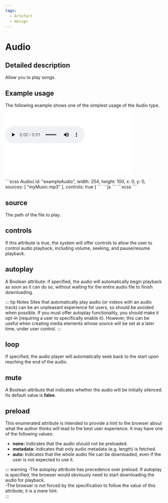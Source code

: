 ```yaml
---
tags:
  - Artefact
  - design
---
```


# Audio

## Detailed description
Allow you to play songs.

## Example usage
The following example shows one of the simplest usage of the Audio type.

![alt text](./Audio.gif)

<code-group>
<code-block title=".at" active>
```scss
Audio{  
  id: "exampleAudio",
  width: 254,
  height: 100,
  x: 0,
  y: 0,
  sources: [
    "myMusic.mp3"
  ],
  controls: true
}
```
</code-block>

<code-block title=".atObj">
```js
```
</code-block>

<code-block title=".atStyle">
```scss
```
</code-block>
</code-group>

## source <Badge text="string" type="tip" vertical="middle"/>
The path of the file to play.

## controls <Badge text="bool" type="tip" vertical="middle"/>
If this attribute is true, the system will offer controls to allow the user to control audio playback, including volume, seeking, and pause/resume playback.

## autoplay <Badge text="bool" type="tip" vertical="middle"/>
A Boolean attribute: if specified, the audio will automatically begin playback as soon as it can do so, without waiting for the entire audio file to finish downloading.

::: tip Notes
Sites that automatically play audio (or videos with an audio track) can be an unpleasant experience for users, so should be avoided when possible. If you must offer autoplay functionality, you should make it opt-in (requiring a user to specifically enable it). However, this can be useful when creating media elements whose source will be set at a later time, under user control.
:::

## loop <Badge text="bool" type="tip" vertical="middle"/>
If specified, the audio player will automatically seek back to the start upon reaching the end of the audio.

## mute <Badge text="bool" type="tip" vertical="middle"/>
A Boolean attribute that indicates whether the audio will be initially silenced. Its default value is <b>false</b>.

## preload <Badge text="string" type="tip" vertical="middle"/>
This enumerated attribute is intended to provide a hint to the browser about what the author thinks will lead to the best user experience. It may have one of the following values:
<ul>
  <li> <b>none:</b> Indicates that the audio should not be preloaded.</li>
  <li> <b>metadata:</b>  Indicates that only audio metadata (e.g. length) is fetched. </li>
  <li> <b>auto:</b>  Indicates that the whole audio file can be downloaded, even if the user is not expected to use it. </li>
</ul>

::: warning
-The autoplay attribute has precedence over preload. If autoplay is specified, the browser would obviously need to start downloading the audio for playback.<br>-The browser is not forced by the specification to follow the value of this attribute; it is a mere hint.<br>
:::